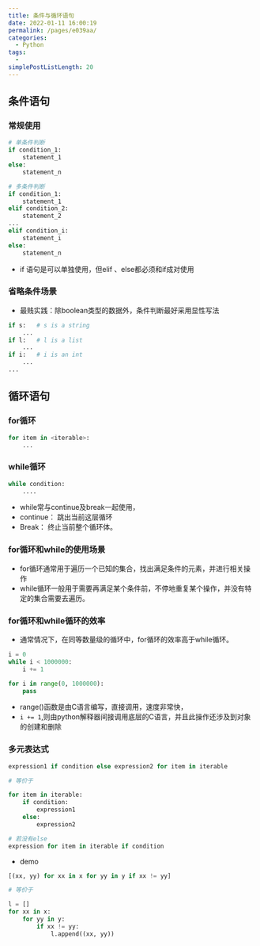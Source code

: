 ```yaml
---
title: 条件与循环语句
date: 2022-01-11 16:00:19
permalink: /pages/e039aa/
categories: 
  - Python
tags: 
  - 
simplePostListLength: 20
---
```


## 条件语句

### 常规使用

```python
# 单条件判断
if condition_1:
    statement_1
else:
    statement_n

# 多条件判断
if condition_1:
    statement_1
elif condition_2:
    statement_2
...
elif condition_i:
    statement_i
else:
    statement_n
```

- if 语句是可以单独使用，但elif 、else都必须和if成对使用

### 省略条件场景

- 最贱实践：除boolean类型的数据外，条件判断最好采用显性写法

```python
if s:   # s is a string
    ...
if l:   # l is a list
    ...
if i:   # i is an int
    ...
... 

```



## 循环语句

### for循环

```python
for item in <iterable>:
    ...
```



### while循环

```python
while condition:
    ....
```

- while常与continue及break一起使用，
- continue： 跳出当前这层循环
- Break： 终止当前整个循环体。



### for循环和while的使用场景

- for循环通常用于遍历一个已知的集合，找出满足条件的元素，并进行相关操作
- while循环一般用于需要再满足某个条件前，不停地重复某个操作，并没有特定的集合需要去遍历。



### for循环和while循环的效率

- 通常情况下，在同等数量级的循环中，for循环的效率高于while循环。

```python
i = 0
while i < 1000000:
    i += 1

for i in range(0, 1000000):
    pass
```

- range()函数是由C语言编写，直接调用，速度非常快，
- `i += 1`,则由python解释器间接调用底层的C语言，并且此操作还涉及到对象的创建和删除



### 多元表达式

```python
expression1 if condition else expression2 for item in iterable

# 等价于

for item in iterable:
    if condition:
        expression1
    else:
        expression2

# 若没有else
expression for item in iterable if condition
```

- demo

```python
[(xx, yy) for xx in x for yy in y if xx != yy]

# 等价于

l = []
for xx in x:
    for yy in y:
        if xx != yy:
            l.append((xx, yy))
```

